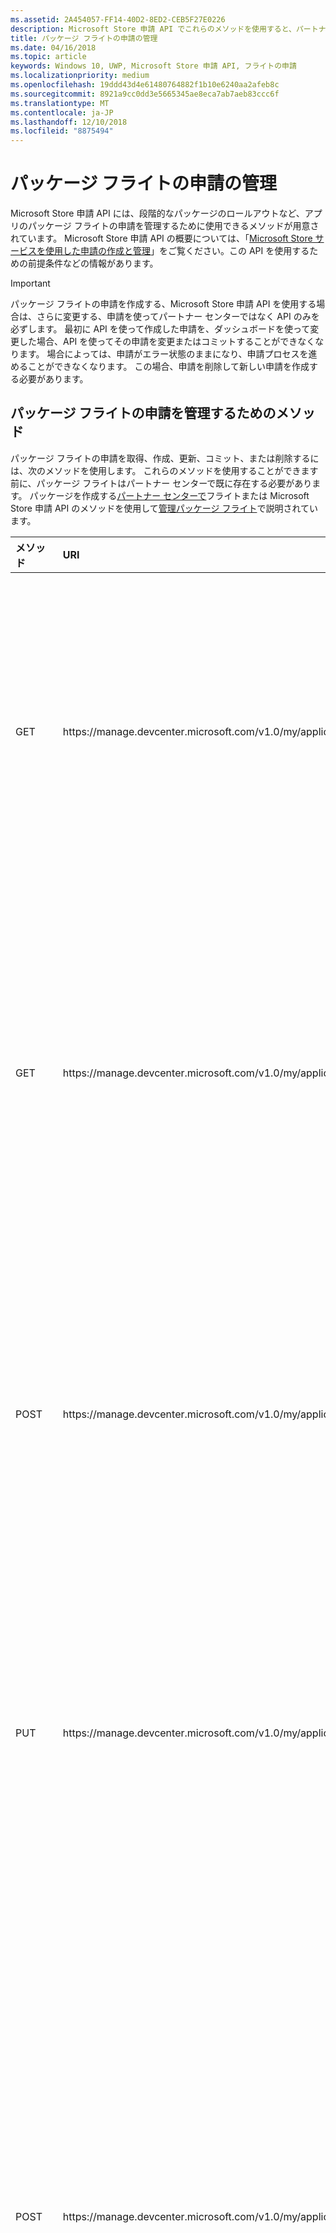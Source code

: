 ```yaml
---
ms.assetid: 2A454057-FF14-40D2-8ED2-CEB5F27E0226
description: Microsoft Store 申請 API でこれらのメソッドを使用すると、パートナー センター アカウントに登録されているアプリのパッケージ フライトの申請を管理できます。
title: パッケージ フライトの申請の管理
ms.date: 04/16/2018
ms.topic: article
keywords: Windows 10, UWP, Microsoft Store 申請 API, フライトの申請
ms.localizationpriority: medium
ms.openlocfilehash: 19ddd43d4e61480764882f1b10e6240aa2afeb8c
ms.sourcegitcommit: 8921a9cc0dd3e5665345ae8eca7ab7aeb83ccc6f
ms.translationtype: MT
ms.contentlocale: ja-JP
ms.lasthandoff: 12/10/2018
ms.locfileid: "8875494"
---
```

# <a name="manage-package-flight-submissions"></a>パッケージ フライトの申請の管理

Microsoft Store 申請 API には、段階的なパッケージのロールアウトなど、アプリのパッケージ フライトの申請を管理するために使用できるメソッドが用意されています。 Microsoft Store 申請 API の概要については、「[Microsoft Store サービスを使用した申請の作成と管理](create-and-manage-submissions-using-windows-store-services.md)」をご覧ください。この API を使用するための前提条件などの情報があります。

> [!IMPORTANT]
> パッケージ フライトの申請を作成する、Microsoft Store 申請 API を使用する場合は、さらに変更する、申請を使ってパートナー センターではなく API のみを必ずします。 最初に API を使って作成した申請を、ダッシュボードを使って変更した場合、API を使ってその申請を変更またはコミットすることができなくなります。 場合によっては、申請がエラー状態のままになり、申請プロセスを進めることができなくなります。 この場合、申請を削除して新しい申請を作成する必要があります。

<span id="methods-for-package-flight-submissions" />

## <a name="methods-for-managing-package-flight-submissions"></a>パッケージ フライトの申請を管理するためのメソッド

パッケージ フライトの申請を取得、作成、更新、コミット、または削除するには、次のメソッドを使用します。 これらのメソッドを使用することができます前に、パッケージ フライトはパートナー センターで既に存在する必要があります。 パッケージを作成する[パートナー センターで](https://msdn.microsoft.com/windows/uwp/publish/package-flights)フライトまたは Microsoft Store 申請 API のメソッドを使用して[管理パッケージ フライト](manage-flights.md)で説明されています。

<table>
<colgroup>
<col width="10%" />
<col width="30%" />
<col width="60%" />
</colgroup>
<thead>
<tr class="header">
<th align="left">メソッド</th>
<th align="left">URI</th>
<th align="left">説明</th>
</tr>
</thead>
<tbody>
<tr>
<td align="left">GET</td>
<td align="left">https://manage.devcenter.microsoft.com/v1.0/my/applications/{applicationId}/flights/{flightId}/submissions/{submissionId}</td>
<td align="left"><a href="get-a-flight-submission.md">既存のパッケージ フライトの申請を更新します</a></td>
</tr>
<tr>
<td align="left">GET</td>
<td align="left">https://manage.devcenter.microsoft.com/v1.0/my/applications/{applicationId}/flights/{flightId}/submissions/{submissionId}/status</td>
<td align="left"><a href="get-status-for-a-flight-submission.md">既存のパッケージ フライトの申請の状態を取得します</a></td>
</tr>
<tr>
<td align="left">POST</td>
<td align="left">https://manage.devcenter.microsoft.com/v1.0/my/applications/{applicationId}/flights/{flightId}/submissions</td>
<td align="left"><a href="create-a-flight-submission.md">新しいパッケージ フライトの申請を作成します</a></td>
</tr>
<tr>
<td align="left">PUT</td>
<td align="left">https://manage.devcenter.microsoft.com/v1.0/my/applications/{applicationId}/flights/{flightId}/submissions/{submissionId}</td>
<td align="left"><a href="update-a-flight-submission.md">既存のパッケージ フライトの申請を更新します</a></td>
</tr>
<tr>
<td align="left">POST</td>
<td align="left">https://manage.devcenter.microsoft.com/v1.0/my/applications/{applicationId}/flights/{flightId}/submissions/{submissionId}/commit</td>
<td align="left"><a href="commit-a-flight-submission.md">新しいパッケージ フライトの申請または更新されたパッケージ フライトの申請をコミットします</a></td>
</tr>
<tr>
<td align="left">DELETE</td>
<td align="left">https://manage.devcenter.microsoft.com/v1.0/my/applications/{applicationId}/flights/{flightId}/submissions/{submissionId}</td>
<td align="left"><a href="delete-a-flight-submission.md">パッケージ フライトの申請を削除します</a></td>
</tr>
</tbody>
</table>

<span id="create-a-package-flight-submission">

## <a name="create-a-package-flight-submission"></a>パッケージ フライトの申請の作成

パッケージ フライトの申請を作成するには、次のプロセスに従います。

1. 場合はまだ準備ができていないため、完全な前提条件で説明されている[を作成し、Microsoft Store サービスを使用した申請の管理](create-and-manage-submissions-using-windows-store-services.md)など、Azure AD アプリケーションをパートナー センター アカウントに関連付けると、クライアントの ID とキーを取得します。 この作業は 1 度行うだけでよく、クライアント ID とキーを入手したら、新しい Azure AD アクセス トークンの作成が必要になったときに、いつでもそれらを再利用できます。  

2. [Azure AD アクセス トークンを取得します](create-and-manage-submissions-using-windows-store-services.md#obtain-an-azure-ad-access-token)。 このアクセス トークンを Microsoft Store 申請 API のメソッドに渡す必要があります。 アクセス トークンを取得した後、アクセス トークンを使用できるのは、その有効期限が切れるまでの 60 分間です。 トークンの有効期限が切れたら、新しいトークンを取得できます。

3. Microsoft Store 申請 API の次のメソッドを実行して、[パッケージ フライトの申請を作成](create-a-flight-submission.md)します。 このメソッドによって、新しい申請が作成され、審議中になります。これは、前回発行した申請のコピーです。

    ```
    POST https://manage.devcenter.microsoft.com/v1.0/my/applications{applicationId}/flights/{flightId}/submissions
    ```

    応答本文には、新しい申請の ID、申請用のパッケージを Azure Blob Storage にアップロードするための共有アクセス署名 (SAS) URI、および新しい申請のデータ (すべての登録情報と価格情報が含まれます) を含む[フライトの申請](#flight-submission-object)リソースが含まれます。

    > [!NOTE]
    > SAS URI では、アカウント キーを必要とせずに、Azure Storage 内のセキュリティで保護されたリソースにアクセスできます。 SAS URI の背景情報と Azure Blob Storage での SAS URI の使用については、「[Shared Access Signatures (SAS) の使用](https://azure.microsoft.com/documentation/articles/storage-dotnet-shared-access-signature-part-1)」と「[Shared Access Signature、第 2 部: BLOB ストレージでの SAS の作成と使用](https://azure.microsoft.com/documentation/articles/storage-dotnet-shared-access-signature-part-2/)」をご覧ください。

4. 申請用に新しいパッケージを追加する場合は、[パッケージを準備](https://msdn.microsoft.com/windows/uwp/publish/app-package-requirements)して、ZIP アーカイブに追加します。

5. 新しい申請用に必要な変更を行って[フライトの申請](#flight-submission-object)のデータを更新し、次のメソッドを実行して[パッケージ フライトの申請を更新](update-a-flight-submission.md)します。

    ```
    PUT https://manage.devcenter.microsoft.com/v1.0/my/applications/{applicationId}/flights/{flightId}/submissions/{submissionId}
    ```
      > [!NOTE]
      > 申請用に新しいパッケージを追加する場合、ZIP アーカイブ内のアイコンのファイルの名前と相対パスを参照するように、申請データを更新してください。

4. 申請用に新しいパッケージを追加する場合は、上記で呼び出した POST メソッドの応答本文に含まれていた SAS URI を使用して、ZIP アーカイブを [Azure Blob Storage](https://docs.microsoft.com/azure/storage/storage-introduction#blob-storage) にアップロードします。 さまざまなプラットフォームでこれを行うために使用できる、次のようなさまざまな Azure ライブラリがあります。

    * [.NET 用 Azure Storage クライアント ライブラリ](https://docs.microsoft.com/azure/storage/storage-dotnet-how-to-use-blobs)
    * [Azure Storage SDK for Java](https://docs.microsoft.com/azure/storage/storage-java-how-to-use-blob-storage)
    * [Azure Storage SDK for Python](https://docs.microsoft.com/azure/storage/storage-python-how-to-use-blob-storage)

    次の C# コード例は、.NET 用 Azure Storage クライアント ライブラリの [CloudBlockBlob](https://msdn.microsoft.com/library/azure/microsoft.windowsazure.storage.blob.cloudblockblob.aspx) クラスを使用して ZIP アーカイブを Azure Blob Storage にアップロードする方法を示しています。 この例では、ZIP アーカイブが既にストリーム オブジェクトに書き込まれていることを前提としています。

    ```csharp
    string sasUrl = "https://productingestionbin1.blob.core.windows.net/ingestion/26920f66-b592-4439-9a9d-fb0f014902ec?sv=2014-02-14&sr=b&sig=usAN0kNFNnYE2tGQBI%2BARQWejX1Guiz7hdFtRhyK%2Bog%3D&se=2016-06-17T20:45:51Z&sp=rwl";
    Microsoft.WindowsAzure.Storage.Blob.CloudBlockBlob blockBob =
        new Microsoft.WindowsAzure.Storage.Blob.CloudBlockBlob(new System.Uri(sasUrl));
    await blockBob.UploadFromStreamAsync(stream);
    ```

5. 次のメソッドを実行して、[パッケージ フライトの申請をコミット](commit-a-flight-submission.md)します。 これでパートナー センターに通知は、申請を完了したことと、更新がアカウントに適用できるようになりましたする必要があります。

    ```
    POST https://manage.devcenter.microsoft.com/v1.0/my/applications/{applicationId}/flights/{flightId}/submissions/{submissionId}/commit
    ```

6. 次のメソッドを実行して[パッケージ フライトの申請の状態を取得](get-status-for-a-flight-submission.md)して、コミット状態を確認します。

    ```
    GET https://manage.devcenter.microsoft.com/v1.0/my/applications/{applicationId}/flights/{flightId}/submissions/{submissionId}/status
    ```

    申請の状態を確認するには、応答本文の *status* の値を確認します。 この値が **CommitStarted** から **PreProcessing** (要求が成功した場合) または **CommitFailed** (要求でエラーが発生した場合) に変わっています。 エラーがある場合は、*statusDetails* フィールドにエラーについての詳細情報が含まれています。

7. コミットが正常に処理されると、インジェストのために申請がストアに送信されます。 または、以前のメソッドを使用して、パートナー センターにアクセスして申請の進行状況を監視する続行することができます。

<span/>

## <a name="code-examples"></a>コード例

次の記事では、さまざまなプログラミング言語でパッケージ フライトの申請を作成する方法を説明する詳しいコード例を紹介します。

* [C# のコード例](csharp-code-examples-for-the-windows-store-submission-api.md)
* [Java のコード例](java-code-examples-for-the-windows-store-submission-api.md)
* [Python のコード例](python-code-examples-for-the-windows-store-submission-api.md)

## <a name="storebroker-powershell-module"></a>StoreBroker PowerShell モジュール

Microsoft Store 申請 API を直接呼び出す代わりに、API の上にコマンド ライン インターフェイスを実装するオープンソースの PowerShell モジュールも用意されています。 このモジュールは、[StoreBroker](https://aka.ms/storebroker) と呼ばれています。 このモジュールを使うと、Microsoft Store 申請 API を直接呼び出さずに、コマンド ラインからアプリ、フライト、アドオンの申請を管理できます。また、ソースを参照して、この API を呼び出す方法の例を確認することもできます。 StoreBroker モジュールは、多くのファースト パーティ アプリケーションをストアに申請する主要な方法として Microsoft 内で積極的に使っています。

詳しくは、[GitHub の StoreBroker に関するページ](https://aka.ms/storebroker)をご覧ください。

<span id="manage-gradual-package-rollout">

## <a name="manage-a-gradual-package-rollout-for-a-package-flight-submission"></a>パッケージ フライトの申請の段階的なパッケージのロールアウトを管理する

パッケージ フライトの申請で更新されたパッケージを、アプリの Windows 10 のユーザーの一部に、段階的にロールアウトできます。 これにより、更新に確信が持てるよう、特定のパッケージのフィードバックと分析データを監視してから、より広くロールアウトできます。 新しい申請を作成することなく、公開された申請のロールアウトの割合を変更する (または更新を停止する) ことができます。 詳しくなどを有効にして、パートナー センターで、段階的なパッケージのロールアウトを管理する方法については、[この記事](../publish/gradual-package-rollout.md)を参照してください。

パッケージ フライトの申請の段階的なパッケージのロールアウトをプログラムによって有効化するには、Microsoft Store 申請 API のメソッドを使用して、次の手順に従います。

  1. [パッケージ フライトの申請を作成](create-a-flight-submission.md)するか、[パッケージ フライトの申請を取得](get-a-flight-submission.md)します。
  2. 応答データで、[packageRollout](#package-rollout-object) リソースを探し、*[isPackageRollout]* フィールドを [true] に設定し、*[packageRolloutPercentage]* フィールドに、アプリのユーザーが更新されたパッケージを取得する割合を設定します。
  3. 更新されたパッケージ フライトの申請のデータを[パッケージ フライトの申請を更新する](update-a-flight-submission.md)メソッドに渡します。

パッケージ フライトの申請の段階的なパッケージのロールアウトが有効化された後、段階的なロールアウトをプログラムで取得、更新、停止、または完了するには、次のメソッドを使用できます。

<table>
<colgroup>
<col width="10%" />
<col width="30%" />
<col width="60%" />
</colgroup>
<thead>
<tr class="header">
<th align="left">メソッド</th>
<th align="left">URI</th>
<th align="left">説明</th>
</tr>
</thead>
<tbody>
<tr>
<td align="left">GET</td>
<td align="left">https://manage.devcenter.microsoft.com/v1.0/my/applications/{applicationId}/flights/{flightId}/submissions/{submissionId}/packagerollout</td>
<td align="left"><a href="get-package-rollout-info-for-a-flight-submission.md">パッケージ フライトの申請の段階的なロールアウトの情報を取得します</a></td>
</tr>
<tr>
<td align="left">POST</td>
<td align="left">https://manage.devcenter.microsoft.com/v1.0/my/applications/{applicationId}/flights/{flightId}/submissions/{submissionId}/updatepackagerolloutpercentage</td>
<td align="left"><a href="update-the-package-rollout-percentage-for-a-flight-submission.md">パッケージ フライトの申請の段階的なロールアウトの割合を更新します</a></td>
</tr>
<tr>
<td align="left">POST</td>
<td align="left">https://manage.devcenter.microsoft.com/v1.0/my/applications/{applicationId}/flights/{flightId}/submissions/{submissionId}/haltpackagerollout</td>
<td align="left"><a href="halt-the-package-rollout-for-a-flight-submission.md">パッケージ フライトの申請の段階的なロールアウトを停止します</a></td>
</tr>
<tr>
<td align="left">POST</td>
<td align="left">https://manage.devcenter.microsoft.com/v1.0/my/applications/{applicationId}/flights/{flightId}/submissions/{submissionId}/finalizepackagerollout</td>
<td align="left"><a href="finalize-the-package-rollout-for-a-flight-submission.md">パッケージ フライトの申請の段階的なロールアウトの情報を完了します</a></td>
</tr>
</tbody>
</table>

<span/>

## <a name="data-resources"></a>データ リソース

パッケージ フライトの申請を管理するための Microsoft Store 申請 API のメソッドでは、次の JSON データ リソースが使われます。

<span id="flight-submission-object" />

### <a name="flight-submission-resource"></a>フライトの申請のリソース

このリソースは、パッケージ フライトの申請を記述しています。

```json
{
  "id": "1152921504621243649",
  "flightId": "cd2e368a-0da5-4026-9f34-0e7934bc6f23",
  "status": "PendingCommit",
  "statusDetails": {
    "errors": [],
    "warnings": [],
    "certificationReports": []
  },
  "flightPackages": [
    {
      "fileName": "newPackage.appx",
      "fileStatus": "PendingUpload",
      "id": "",
      "version": "1.0.0.0",
      "languages": ["en-us"],
      "capabilities": [],
      "minimumDirectXVersion": "None",
      "minimumSystemRam": "None"
    }
  ],
  "packageDeliveryOptions": {
    "packageRollout": {
        "isPackageRollout": false,
        "packageRolloutPercentage": 0.0,
        "packageRolloutStatus": "PackageRolloutNotStarted",
        "fallbackSubmissionId": "0"
    },
    "isMandatoryUpdate": false,
    "mandatoryUpdateEffectiveDate": "1601-01-01T00:00:00.0000000Z"
  },
  "fileUploadUrl": "https://productingestionbin1.blob.core.windows.net/ingestion/8b389577-5d5e-4cbe-a744-1ff2e97a9eb8?sv=2014-02-14&sr=b&sig=wgMCQPjPDkuuxNLkeG35rfHaMToebCxBNMPw7WABdXU%3D&se=2016-06-17T21:29:44Z&sp=rwl",
  "targetPublishMode": "Immediate",
  "targetPublishDate": "",
  "notesForCertification": "No special steps are required for certification of this app."
}
```

このリソースには、次の値があります。

| 値      | 型   | 説明              |
|------------|--------|------------------------------|
| id            | string  | 申請の ID です。  |
| flightId           | string  |  申請が関連付けられているパッケージ フライトの ID です。  |  
| status           | string  | 申請の状態。 次のいずれかの値を使用できます。 <ul><li>None</li><li>Canceled</li><li>PendingCommit</li><li>CommitStarted</li><li>CommitFailed</li><li>PendingPublication</li><li>Publishing</li><li>Published</li><li>PublishFailed</li><li>PreProcessing</li><li>PreProcessingFailed</li><li>Certification</li><li>CertificationFailed</li><li>Release</li><li>ReleaseFailed</li></ul>   |
| statusDetails           | object  |  エラーに関する情報など、申請のステータスに関する追加情報が保持される[ステータスの詳細に関するリソース](#status-details-object)です。  |
| flightPackages           | array  | 申請の各パッケージに関する詳細を提供する[フライト パッケージ リソース](#flight-package-object)が含まれています。   |
| packageDeliveryOptions    | object  | 申請の段階的なパッケージのロールアウトと必須の更新の設定が含まれた[パッケージ配布オプション リソース](#package-delivery-options-object)です。   |
| fileUploadUrl           | string  | 申請のパッケージのアップロードに使用する共有アクセス署名 (SAS) URI です。 申請用に新しいパッケージを追加する場合は、パッケージを含む ZIP アーカイブをこの URI にアップロードします。 詳しくは、「[パッケージ フライトの申請の作成](#create-a-package-flight-submission)」をご覧ください。  |
| targetPublishMode           | string  | 申請の公開モードです。 次のいずれかの値を使用できます。 <ul><li>Immediate</li><li>Manual</li><li>SpecificDate</li></ul> |
| targetPublishDate           | string  | *targetPublishMode* が SpecificDate に設定されている場合、ISO 8601 形式での申請の公開日です。  |
| notesForCertification           | string  |  テスト アカウントの資格情報や、機能のアクセスおよび検証手順など、審査担当者に対して追加情報を提供します。 詳しくは、「[認定の注意書き](https://msdn.microsoft.com/windows/uwp/publish/notes-for-certification)」をご覧ください。 |

<span id="status-details-object" />

### <a name="status-details-resource"></a>ステータスの詳細に関するリソース

このリソースには、申請の状態についての追加情報が保持されます。 このリソースには、次の値があります。

| 値           | 型    | 説明                   |
|-----------------|---------|------|
|  errors               |    object     |   申請のエラーの詳細が保持される[ステータスの詳細リソース](#status-detail-object)の配列です。   |     
|  warnings               |   object      | 申請の警告の詳細が保持される[ステータスの詳細リソース](#status-detail-object)の配列です。     |
|  certificationReports               |     object    |   申請の認定レポート データへのアクセスを提供する[認定レポート リソース](#certification-report-object)です。 認定されなかった場合に、これらのレポートから詳しい情報を知ることができます。    |  


<span id="status-detail-object" />

### <a name="status-detail-resource"></a>ステータスの詳細に関するリソース

このリソースには、申請に関連するエラーや警告についての追加情報が保持されます。 このリソースには、次の値があります。

| 値           | 型    | 説明       |
|-----------------|---------|------|
|  code               |    string     |   エラーや警告の種類を説明する[申請ステータス コード](#submission-status-code)です。 |  
|  details               |     string    |  問題についての詳細が含まれるメッセージです。     |


<span id="certification-report-object" />

### <a name="certification-report-resource"></a>認定レポート リソース

このリソースは、申請の認定レポート データへのアクセスを提供します。 このリソースには、次の値があります。

| 値           | 型    | 説明         |
|-----------------|---------|------|
|     date            |    string     |  日付と ISO 8601 形式でレポートが生成された時刻。    |
|     reportUrl            |    string     |  レポートにアクセスできる URL です。    |


<span id="flight-package-object" />

### <a name="flight-package-resource"></a>フライト パッケージ リソース

このリソースは、申請に含まれるパッケージについての詳細情報を提供します。

```json
{
  "flightPackages": [
    {
      "fileName": "newPackage.appx",
      "fileStatus": "PendingUpload",
      "id": "",
      "version": "1.0.0.0",
      "languages": ["en-us"],
      "capabilities": [],
      "minimumDirectXVersion": "None",
      "minimumSystemRam": "None"
    }
  ],
}
```

このリソースには、次の値があります。

> [!NOTE]
> [パッケージ フライトの申請の更新](update-a-flight-submission.md)のメソッドを呼び出す場合、要求本文に必要なのは、このオブジェクトの *fileName*、*fileStatus*、*minimumDirectXVersion*、*minimumSystemRam* の値のみです。 パートナー センターによっては、他の値が設定されます。

| 値           | 型    | 説明              |
|-----------------|---------|------|
| fileName   |   string      |  パッケージの名前。    |  
| fileStatus    | string    |  パッケージの状態です。 次のいずれかの値を使用できます。 <ul><li>None</li><li>PendingUpload</li><li>Uploaded</li><li>PendingDelete</li></ul>    |  
| id    |  string   |  パッケージを一意に識別する ID です。 この値は、パートナー センターによって使用されます。   |     
| version    |  string   |  アプリ パッケージのバージョンです。 詳しくは、「[パッケージ バージョンの番号付け](https://msdn.microsoft.com/windows/uwp/publish/package-version-numbering)」をご覧ください。   |   
| architecture    |  string   |  アプリ パッケージのアーキテクチャ (ARM など) です。   |     
| languages    | array    |  アプリがサポートする言語の言語コードの配列です。 詳しくは、「[サポートされる言語パックと既定の](https://msdn.microsoft.com/windows/uwp/publish/supported-languages)」をご覧ください。    |     
| capabilities    |  array   |  パッケージに必要な機能の配列です。 機能について詳しくは、「[アプリ機能の宣言](https://msdn.microsoft.com/windows/uwp/packaging/app-capability-declarations)」をご覧ください。   |     
| minimumDirectXVersion    |  string   |  アプリ パッケージによってサポートされる DirectX の最小バージョンです。 これは Windows 8.x をターゲットにするアプリにしか設定できません。その他バージョンをターゲットにするアプリでは無視されます。 次のいずれかの値を使用できます。 <ul><li>None</li><li>DirectX93</li><li>DirectX100</li></ul>   |     
| minimumSystemRam    | string    |  アプリ パッケージに必要な RAM の最小サイズです。 これは Windows 8.x をターゲットにするアプリにしか設定できません。その他バージョンをターゲットにするアプリでは無視されます。 次のいずれかの値を使用できます。 <ul><li>None</li><li>Memory2GB</li></ul>   |    


<span id="package-delivery-options-object" />

### <a name="package-delivery-options-resource"></a>パッケージの配信オプション リソース

このリソースには、申請の段階的なパッケージのロールアウトと必須の更新の設定が含まれています。

```json
{
  "packageDeliveryOptions": {
    "packageRollout": {
        "isPackageRollout": false,
        "packageRolloutPercentage": 0.0,
        "packageRolloutStatus": "PackageRolloutNotStarted",
        "fallbackSubmissionId": "0"
    },
    "isMandatoryUpdate": false,
    "mandatoryUpdateEffectiveDate": "1601-01-01T00:00:00.0000000Z"
  },
}
```

このリソースには、次の値があります。

| 値           | 型    | 説明        |
|-----------------|---------|------|
| packageRollout   |   object      |   申請の段階的なパッケージのロールアウトの設定が含まれた[パッケージのロールアウトのリソース](#package-rollout-object)です。    |  
| isMandatoryUpdate    | boolean    |  この申請のパッケージを自己インストールのアプリの更新のために必須として扱うかどうかを指定します。 自己インストールのアプリの更新のために必須なパッケージについて詳しくは、「[アプリのパッケージの更新をダウンロードしてインストールする](../packaging/self-install-package-updates.md)」をご覧ください。    |  
| mandatoryUpdateEffectiveDate    |  date   |  この申請のパッケージが必須となる日時 (ISO 8601 形式、UTC タイムゾーン)。   |        

<span id="package-rollout-object" />

### <a name="package-rollout-resource"></a>パッケージのロールアウトのリソース

このリソースには、申請の段階的な[パッケージのロールアウトの設定](#manage-gradual-package-rollout)が含まれています。 このリソースには、次の値があります。

| 値           | 型    | 説明        |
|-----------------|---------|------|
| isPackageRollout   |   boolean      |  申請の段階的なパッケージのロールアウトが有効化されているかどうかを示します。    |  
| packageRolloutPercentage    | float    |  段階的なロールアウトでパッケージを受信するユーザーの割合。    |  
| packageRolloutStatus    |  string   |  段階的なパッケージのロールアウトの状態を示す、次の文字列のいずれかです。 <ul><li>PackageRolloutNotStarted</li><li>PackageRolloutInProgress</li><li>PackageRolloutComplete</li><li>PackageRolloutStopped</li></ul>  |  
| fallbackSubmissionId    |  string   |  段階的なロールアウトのパッケージを入手しないユーザーが受信する申請の ID。   |          

> [!NOTE]
> *PackageRolloutStatus*と*fallbackSubmissionId*値は、パートナー センターで割り当てられているし、開発者が設定するものではありません。 これらの値を要求本文に含めると、これらの値は無視されます。

<span/>

## <a name="enums"></a>列挙型

これらのメソッドでは、次の列挙型が使用されます。

<span id="submission-status-code" />

### <a name="submission-status-code"></a>申請の状態コード

次のコードは、申請の状態を表します。

| コード           |  説明      |
|-----------------|---------------|
|  None            |     コードが指定されていません。         |     
|      InvalidArchive        |     パッケージが含まれる ZIP アーカイブは無効であるか、認識できないアーカイブ形式です。  |
| MissingFiles | ZIP アーカイブに、申請データで指定されているすべてのファイルが含まれていないか、ファイルのアーカイブ内の場所が正しくありません。 |
| PackageValidationFailed | 申請の 1 つ以上のパッケージを検証できませんでした。 |
| InvalidParameterValue | 要求本文に含まれるパラメーターの 1 つが無効です。 |
| InvalidOperation | 実行された操作は無効です。 |
| InvalidState | 実行された操作は、パッケージ フライトの現在の状態では無効です。 |
| ResourceNotFound | 指定されたパッケージ フライトは見つかりませんでした。 |
| ServiceError | 内部サービス エラーのため、要求を処理できませんでした。 もう一度要求を行ってください。 |
| ListingOptOutWarning | 開発者が以前の申請の登録情報を削除しているか、パッケージによってサポートされる登録情報を含めていませんでした。 |
| ListingOptInWarning  | 開発者が登録情報を追加しました。 |
| UpdateOnlyWarning | 開発者が、更新サポートしかないものを挿入しようとしています。 |
| Other  | 申請が非認識または未分類の状態です。 |
| PackageValidationWarning | パッケージ検証プロセスの結果、警告が生成されました。 |

<span/>

## <a name="related-topics"></a>関連トピック

* [Microsoft Store サービスを使用した申請の作成と管理](create-and-manage-submissions-using-windows-store-services.md)
* [Microsoft Store 申請 API を使用したパッケージ フライトの管理](manage-flights.md)
* [パッケージ フライトの申請の取得](get-a-flight-submission.md)
* [パッケージ フライトの申請の作成](create-a-flight-submission.md)
* [パッケージ フライトの申請の更新](update-a-flight-submission.md)
* [パッケージ フライトの申請のコミット](commit-a-flight-submission.md)
* [パッケージ フライトの申請の削除](delete-a-flight-submission.md)
* [パッケージ フライトの申請の状態の取得](get-status-for-a-flight-submission.md)
